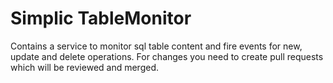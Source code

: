 # Simplic TableMonitor

Contains a service to monitor sql table content and fire events for new, update and delete operations. For changes you need to create pull requests which will be reviewed and merged.
